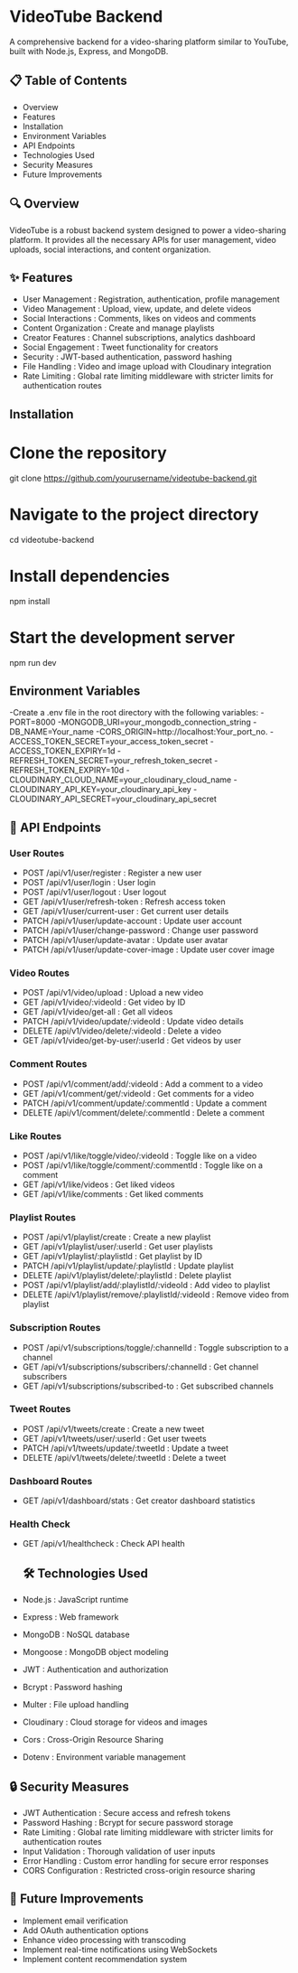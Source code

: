 

# VideoTube Backend
A comprehensive backend for a video-sharing platform similar to YouTube, built with Node.js, Express, and MongoDB.

## 📋 Table of Contents
- Overview
- Features
- Installation
- Environment Variables
- API Endpoints
- Technologies Used
- Security Measures
- Future Improvements
## 🔍 Overview
VideoTube is a robust backend system designed to power a video-sharing platform. It provides all the necessary APIs for user management, video uploads, social interactions, and content organization.

## ✨ Features
- User Management : Registration, authentication, profile management
- Video Management : Upload, view, update, and delete videos
- Social Interactions : Comments, likes on videos and comments
- Content Organization : Create and manage playlists
- Creator Features : Channel subscriptions, analytics dashboard
- Social Engagement : Tweet functionality for creators
- Security : JWT-based authentication, password hashing
- File Handling : Video and image upload with Cloudinary integration
- Rate Limiting : Global rate limiting middleware with stricter limits for authentication routes

## Installation
# Clone the repository
git clone https://github.com/yourusername/videotube-backend.git

# Navigate to the project directory
cd videotube-backend

# Install dependencies
npm install

# Start the development server
npm run dev

## Environment Variables
-Create a .env file in the root directory with the following variables:
-PORT=8000
-MONGODB_URI=your_mongodb_connection_string
-DB_NAME=Your_name
-CORS_ORIGIN=http://localhost:Your_port_no.
-ACCESS_TOKEN_SECRET=your_access_token_secret
-ACCESS_TOKEN_EXPIRY=1d
-REFRESH_TOKEN_SECRET=your_refresh_token_secret
-REFRESH_TOKEN_EXPIRY=10d
-CLOUDINARY_CLOUD_NAME=your_cloudinary_cloud_name
-CLOUDINARY_API_KEY=your_cloudinary_api_key
-CLOUDINARY_API_SECRET=your_cloudinary_api_secret

## 📡 API Endpoints
### User Routes
- POST /api/v1/user/register : Register a new user
- POST /api/v1/user/login : User login
- POST /api/v1/user/logout : User logout
- GET /api/v1/user/refresh-token : Refresh access token
- GET /api/v1/user/current-user : Get current user details
- PATCH /api/v1/user/update-account : Update user account
- PATCH /api/v1/user/change-password : Change user password
- PATCH /api/v1/user/update-avatar : Update user avatar
- PATCH /api/v1/user/update-cover-image : Update user cover image
### Video Routes
- POST /api/v1/video/upload : Upload a new video
- GET /api/v1/video/:videoId : Get video by ID
- GET /api/v1/video/get-all : Get all videos
- PATCH /api/v1/video/update/:videoId : Update video details
- DELETE /api/v1/video/delete/:videoId : Delete a video
- GET /api/v1/video/get-by-user/:userId : Get videos by user
### Comment Routes
- POST /api/v1/comment/add/:videoId : Add a comment to a video
- GET /api/v1/comment/get/:videoId : Get comments for a video
- PATCH /api/v1/comment/update/:commentId : Update a comment
- DELETE /api/v1/comment/delete/:commentId : Delete a comment
### Like Routes
- POST /api/v1/like/toggle/video/:videoId : Toggle like on a video
- POST /api/v1/like/toggle/comment/:commentId : Toggle like on a comment
- GET /api/v1/like/videos : Get liked videos
- GET /api/v1/like/comments : Get liked comments
### Playlist Routes
- POST /api/v1/playlist/create : Create a new playlist
- GET /api/v1/playlist/user/:userId : Get user playlists
- GET /api/v1/playlist/:playlistId : Get playlist by ID
- PATCH /api/v1/playlist/update/:playlistId : Update playlist
- DELETE /api/v1/playlist/delete/:playlistId : Delete playlist
- POST /api/v1/playlist/add/:playlistId/:videoId : Add video to playlist
- DELETE /api/v1/playlist/remove/:playlistId/:videoId : Remove video from playlist
### Subscription Routes
- POST /api/v1/subscriptions/toggle/:channelId : Toggle subscription to a channel
- GET /api/v1/subscriptions/subscribers/:channelId : Get channel subscribers
- GET /api/v1/subscriptions/subscribed-to : Get subscribed channels
### Tweet Routes
- POST /api/v1/tweets/create : Create a new tweet
- GET /api/v1/tweets/user/:userId : Get user tweets
- PATCH /api/v1/tweets/update/:tweetId : Update a tweet
- DELETE /api/v1/tweets/delete/:tweetId : Delete a tweet
### Dashboard Routes
- GET /api/v1/dashboard/stats : Get creator dashboard statistics
### Health Check
- GET /api/v1/healthcheck : Check API health

  ## 🛠️ Technologies Used
- Node.js : JavaScript runtime
- Express : Web framework
- MongoDB : NoSQL database
- Mongoose : MongoDB object modeling
- JWT : Authentication and authorization
- Bcrypt : Password hashing
- Multer : File upload handling
- Cloudinary : Cloud storage for videos and images
- Cors : Cross-Origin Resource Sharing
- Dotenv : Environment variable management
## 🔒 Security Measures
- JWT Authentication : Secure access and refresh tokens
- Password Hashing : Bcrypt for secure password storage
- Rate Limiting : Global rate limiting middleware with stricter limits for authentication routes
- Input Validation : Thorough validation of user inputs
- Error Handling : Custom error handling for secure error responses
- CORS Configuration : Restricted cross-origin resource sharing
## 🚧 Future Improvements
- Implement email verification
- Add OAuth authentication options
- Enhance video processing with transcoding
- Implement real-time notifications using WebSockets
- Implement content recommendation system
